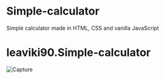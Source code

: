 # Simple-calculator
Simple calculator made in HTML, CSS and vanilla JavaScript

# leaviki90.Simple-calculator

![Capture](https://user-images.githubusercontent.com/79335824/108633703-e3656200-7475-11eb-9992-7b4689d532a7.JPG)
